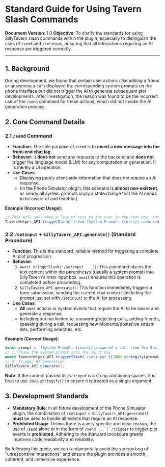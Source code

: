# Standard Guide for Using Tavern Slash Commands

**Document Version**: 1.0
**Objective**: To clarify the standards for using SillyTavern slash commands within the plugin, especially to distinguish the uses of `/send` and `/setinput`, ensuring that all interactions requiring an AI response are triggered correctly.

---

## 1. Background

During development, we found that certain user actions (like adding a friend or answering a call) displayed the corresponding system prompts on the phone interface but did not trigger the AI to generate subsequent plot developments. After investigation, the reason was found to be the incorrect use of the `/send` command for these actions, which did not invoke the AI generation process.

## 2. Core Command Details

### 2.1 `/send` Command

-   **Function**: The sole purpose of `/send` is to **insert a new message into the front-end chat log**.
-   **Behavior**: It **does not** send any requests to the backend and **does not** trigger the language model (LLM) for any computation or generation. It is merely a UI operation.
-   **Use Cases**:
    -   Displaying purely client-side information that does not require an AI response.
    -   (In the Phone Simulator plugin, this scenario is **almost non-existent**, as nearly all system prompts imply a state change that the AI needs to be aware of and react to.)

**Example (Incorrect Usage):**
```javascript
// This will only show a line of text to the user in the chat box, but the AI will be completely unaware of it.
TavernHelper_API.triggerSlash('/send (System Prompt: {{user}} answered a call from Xia Shi.)');
```

### 2.2 `/setinput` + `SillyTavern_API.generate()` (Standard Procedure)

-   **Function**: This is the standard, reliable method for triggering a complete AI plot progression.
-   **Behavior**:
    1.  `await triggerSlash('/setinput ...')`: This command places the text content within the parentheses (usually a system prompt) into SillyTavern's main input box. `await` ensures this operation is completed before proceeding.
    2.  `SillyTavern_API.generate()`: This function immediately triggers a form submission, sending the current chat context (including the prompt just set with `/setinput`) to the AI for processing.
-   **Use Cases**:
    -   **All** user actions or system events that require the AI to be aware and generate a response.
    -   Including but not limited to: answering/rejecting calls, adding friends, speaking during a call, requesting new Moments/posts/live stream lists, performing searches, etc.

**Example (Correct Usage):**
```javascript
const prompt = `(System Prompt: {{user}} answered a call from Xia Shi.)`;
// 1. Place the system prompt into the input box
await TavernHelper_API.triggerSlash(`/setinput ${JSON.stringify(prompt)}`);
// 2. Trigger AI generation
SillyTavern_API.generate();
```
**Note**: If the content passed to `/setinput` is a string containing spaces, it is best to use `JSON.stringify()` to ensure it is treated as a single argument.

## 3. Development Standards

-   **Mandatory Rule**: In all future development of the Phone Simulator plugin, the combination of `/setinput` + `SillyTavern_API.generate()` **must** be used to handle all events that require an AI response.
-   **Prohibited Usage**: Unless there is a very specific and clear reason, the use of `/send` alone or in the form of `/send ... | /trigger` to trigger plot events is **prohibited**. Adhering to the standard procedure greatly improves code readability and reliability.

By following this guide, we can fundamentally avoid the serious bug of "unresponsive interactions" and ensure the plugin provides a smooth, coherent, and immersive experience.
